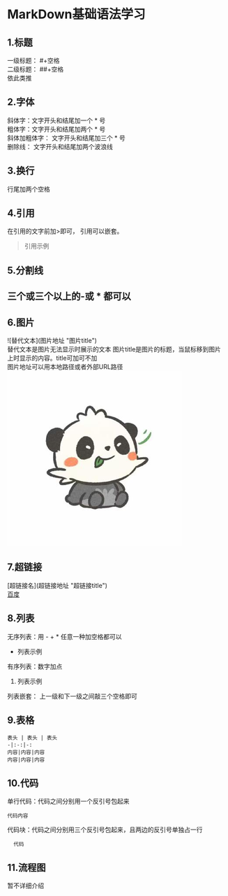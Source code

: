 # MarkDown基础语法学习

## 1.标题
  一级标题： #+空格  
  二级标题： ##+空格  
  依此类推

## 2.字体
  斜体字：文字开头和结尾加一个 * 号  
  粗体字：文字开头和结尾加两个 * 号  
  斜体加粗体字： 文字开头和结尾加三个 * 号  
  删除线： 文字开头和结尾加两个波浪线  

## 3.换行
  行尾加两个空格  

## 4.引用
  在引用的文字前加>即可， 引用可以嵌套。
  > 引用示例

## 5.分割线
  三个或三个以上的-或 * 都可以  
  ---

## 6.图片
  \!\[替代文本\](图片地址 "图片title")  
  替代文本是图片无法显示时展示的文本 
  图片title是图片的标题，当鼠标移到图片上时显示的内容。title可加可不加  
  图片地址可以用本地路径或者外部URL路径  
  ![图片示例](image/example.jpeg "图片示例")  


## 7.超链接

  \[超链接名\](超链接地址 "超链接title")  
  [百度](http://baidu.com)


## 8.列表
  无序列表：用 - + * 任意一种加空格都可以  
  - 列表示例  

  有序列表：数字加点  
  1. 列表示例  

  列表嵌套： 上一级和下一级之间敲三个空格即可


## 9.表格
	表头 | 表头 | 表头
	-|:-:|-:
	内容|内容|内容
	内容|内容|内容


## 10.代码
   单行代码：代码之间分别用一个反引号包起来  

   `代码内容`  

   代码块：代码之间分别用三个反引号包起来，且两边的反引号单独占一行 

   ```
     代码  
   ```

## 11.流程图
   暂不详细介绍  


     
 






